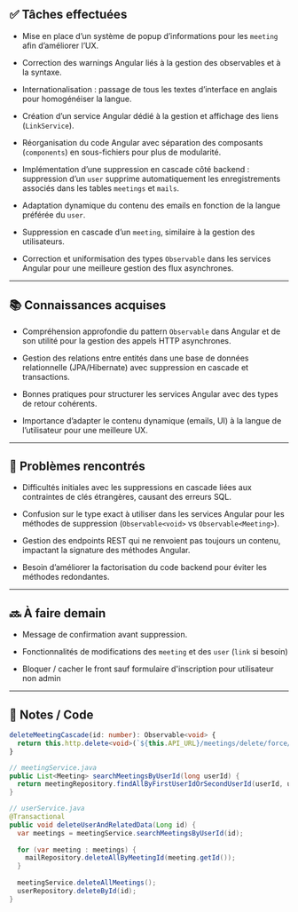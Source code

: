 ## ✅ Tâches effectuées

- Mise en place d’un système de popup d’informations pour les `meeting` afin d’améliorer l’UX.
    
- Correction des warnings Angular liés à la gestion des observables et à la syntaxe.
    
- Internationalisation : passage de tous les textes d’interface en anglais pour homogénéiser la langue.
    
- Création d’un service Angular dédié à la gestion et affichage des liens (`LinkService`).
    
- Réorganisation du code Angular avec séparation des composants (`components`) en sous-fichiers pour plus de modularité.
    
- Implémentation d’une suppression en cascade côté backend : suppression d’un `user` supprime automatiquement les enregistrements associés dans les tables `meetings` et `mails`.
    
- Adaptation dynamique du contenu des emails en fonction de la langue préférée du `user`.
    
- Suppression en cascade d’un `meeting`, similaire à la gestion des utilisateurs.
    
- Correction et uniformisation des types `Observable` dans les services Angular pour une meilleure gestion des flux asynchrones.
    

---

## 📚 Connaissances acquises

- Compréhension approfondie du pattern `Observable` dans Angular et de son utilité pour la gestion des appels HTTP asynchrones.
    
- Gestion des relations entre entités dans une base de données relationnelle (JPA/Hibernate) avec suppression en cascade et transactions.
    
- Bonnes pratiques pour structurer les services Angular avec des types de retour cohérents.
    
- Importance d’adapter le contenu dynamique (emails, UI) à la langue de l’utilisateur pour une meilleure UX.
    

---

## 🐞 Problèmes rencontrés

- Difficultés initiales avec les suppressions en cascade liées aux contraintes de clés étrangères, causant des erreurs SQL.
    
- Confusion sur le type exact à utiliser dans les services Angular pour les méthodes de suppression (`Observable<void>` vs `Observable<Meeting>`).
    
- Gestion des endpoints REST qui ne renvoient pas toujours un contenu, impactant la signature des méthodes Angular.
    
- Besoin d’améliorer la factorisation du code backend pour éviter les méthodes redondantes.

---

## 🔜 À faire demain

- Message de confirmation avant suppression.
	
- Fonctionnalités de modifications des `meeting` et des `user` (`link` si besoin)
	
- Bloquer / cacher le front sauf formulaire d'inscription pour utilisateur non admin
	

---

## 🧩 Notes / Code
```ts
deleteMeetingCascade(id: number): Observable<void> {  
  return this.http.delete<void>(`${this.API_URL}/meetings/delete/force/${id}`);  
}
```

```java
// meetingService.java
public List<Meeting> searchMeetingsByUserId(long userId) {  
  return meetingRepository.findAllByFirstUserIdOrSecondUserId(userId, userId);  
}

// userService.java
@Transactional  
public void deleteUserAndRelatedData(Long id) {  
  var meetings = meetingService.searchMeetingsByUserId(id);  
  
  for (var meeting : meetings) {  
    mailRepository.deleteAllByMeetingId(meeting.getId());  
  }  
  
  meetingService.deleteAllMeetings();  
  userRepository.deleteById(id);  
}
```
